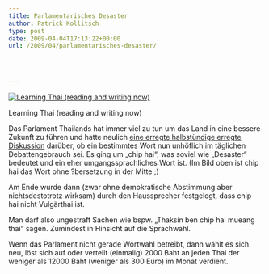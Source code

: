 ```yaml
---
title: Parlamentarisches Desaster
author: Patrick Kollitsch
type: post
date: 2009-04-04T17:13:22+00:00
url: /2009/04/parlamentarisches-desaster/




---
```

<div class="flickr">
  <a href="http://www.flickr.com/photos/schreibblogade/3385190256/" title="Learning Thai (reading and writing now)"><img src="//farm4.static.flickr.com/3440/3385190256_bfb4b2be97.jpg" alt="Learning Thai (reading and writing now)" /></a></p> 
  
  <p>
    Learning Thai (reading and writing now)
  </p>
</div>

Das Parlament Thailands hat immer viel zu tun um das Land in eine bessere Zukunft zu führen und hatte neulich [eine erregte halbstündige erregte Diskussion][1] darüber, ob ein bestimmtes Wort nun unhöflich im täglichen Debattengebrauch sei. Es ging um &#8222;chip hai&#8220;, was soviel wie &#8222;Desaster&#8220; bedeutet und ein eher umgangssprachliches Wort ist. (Im Bild oben ist chip hai das Wort ohne ?bersetzung in der Mitte ;)

Am Ende wurde dann (zwar ohne demokratische Abstimmung aber nichtsdestotrotz wirksam) durch den Haussprecher festgelegt, dass chip hai nicht Vulgärthai ist.

Man darf also ungestraft Sachen wie bspw. &#8222;Thaksin ben chip hai mueang thai&#8220; sagen. Zumindest in Hinsicht auf die Sprachwahl.

Wenn das Parlament nicht gerade Wortwahl betreibt, dann wählt es sich neu, löst sich auf oder verteilt (einmalig) 2000 Baht an jeden Thai der weniger als 12000 Baht (weniger als 300 Euro) im Monat verdient.

 [1]: http://www.nationmultimedia.com/news/30098428/Thai-word-of-%22disaster